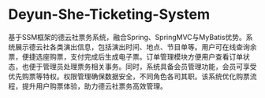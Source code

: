 # Deyun-She-Ticketing-System
基于SSM框架的德云社票务系统，融合Spring、SpringMVC与MyBatis优势。系统展示德云社各类演出信息，包括演出时间、地点、节目单等。用户可在线查询余票，便捷选座购票，支付完成后生成电子票。订单管理模块方便用户查看订单状态，也便于管理员处理票务相关事务。同时，系统具备会员管理功能，会员可享受优先购票等特权。权限管理确保数据安全，不同角色各司其职。该系统优化购票流程，提升用户购票体验，助力德云社票务高效管理。
